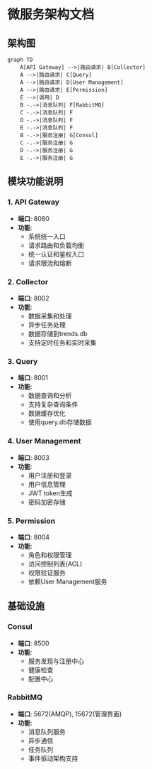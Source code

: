 # 微服务架构文档

## 架构图

```mermaid
graph TD
    A[API Gateway] -->|路由请求| B[Collector]
    A -->|路由请求| C[Query] 
    A -->|路由请求| D[User Management]
    A -->|路由请求| E[Permission]
    E -->|调用| D
    B -.->|消息队列| F[RabbitMQ]
    C -.->|消息队列| F
    D -.->|消息队列| F
    E -.->|消息队列| F
    B -.->|服务注册| G[Consul]
    C -.->|服务注册| G
    D -.->|服务注册| G
    E -.->|服务注册| G
```

## 模块功能说明

### 1. API Gateway
- **端口**: 8080
- **功能**:
  - 系统统一入口
  - 请求路由和负载均衡
  - 统一认证和鉴权入口
  - 请求限流和熔断

### 2. Collector
- **端口**: 8002
- **功能**:
  - 数据采集和处理
  - 异步任务处理
  - 数据存储到trends.db
  - 支持定时任务和实时采集

### 3. Query
- **端口**: 8001
- **功能**:
  - 数据查询和分析
  - 支持复杂查询条件
  - 数据缓存优化
  - 使用query.db存储数据

### 4. User Management
- **端口**: 8003
- **功能**:
  - 用户注册和登录
  - 用户信息管理
  - JWT token生成
  - 密码加密存储

### 5. Permission
- **端口**: 8004
- **功能**:
  - 角色和权限管理
  - 访问控制列表(ACL)
  - 权限验证服务
  - 依赖User Management服务

## 基础设施

### Consul
- **端口**: 8500
- **功能**:
  - 服务发现与注册中心
  - 健康检查
  - 配置中心

### RabbitMQ
- **端口**: 5672(AMQP), 15672(管理界面)
- **功能**:
  - 消息队列服务
  - 异步通信
  - 任务队列
  - 事件驱动架构支持